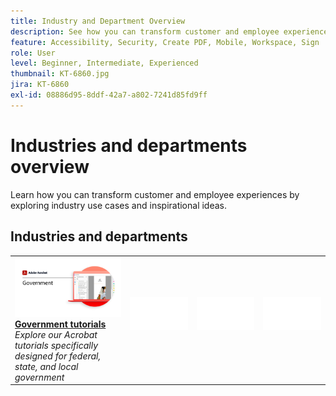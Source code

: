 ```yaml
---
title: Industry and Department Overview
description: See how you can transform customer and employee experiences by exploring industry use cases and inspirational ideas
feature: Accessibility, Security, Create PDF, Mobile, Workspace, Sign
role: User
level: Beginner, Intermediate, Experienced
thumbnail: KT-6860.jpg
jira: KT-6860
exl-id: 08886d95-8ddf-42a7-a802-7241d85fd9ff
---
```

# Industries and departments overview

Learn how you can transform customer and employee experiences by exploring industry use cases and inspirational ideas.

## Industries and departments

<table style="table-layout:fixed">
<tr>
  <td>
    <a href="gov/gov-overview.md">
      <img alt="Government tutorials" src="../assets/Government.png" />
    </a>
    <div>
    <a href="gov/gov-overview.md"><strong>Government tutorials</strong></a>
    </div>
    <em>Explore our Acrobat tutorials specifically designed for federal, state, and local government</em>
    <br>
  </td>
  <td>
   <img alt="Spacer" src="../assets/Whitespacer.png" />
    <div>
    <br>
  </td>  
  <td>
   <img alt="Spacer" src="../assets/Whitespacer.png" />
    <div>
    <br>
  </td>
  <td>
   <img alt="Spacer" src="../assets/Whitespacer.png" />
    <div>
    <br>
  </td>
</tr>
</table>
